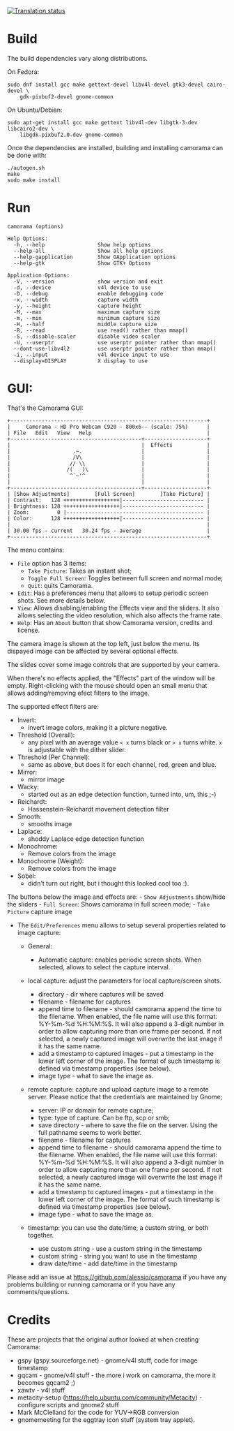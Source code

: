 
[![Translation status](https://translate.fedoraproject.org/widgets/camorama/-/svg-badge.svg)](https://translate.fedoraproject.org/engage/camorama/)

# Build

The build dependencies vary along distributions.

On Fedora:

```
sudo dnf install gcc make gettext-devel libv4l-devel gtk3-devel cairo-devel \
	gdk-pixbuf2-devel gnome-common
```

On Ubuntu/Debian:

```
sudo apt-get install gcc make gettext libv4l-dev libgtk-3-dev libcairo2-dev \
	libgdk-pixbuf2.0-dev gnome-common
```

Once the dependencies are installed, building and installing camorama can
be done with:

```
./autogen.sh
make
sudo make install
```

# Run

```
camorama (options)

Help Options:
  -h, --help                 Show help options
  --help-all                 Show all help options
  --help-gapplication        Show GApplication options
  --help-gtk                 Show GTK+ Options

Application Options:
  -V, --version              show version and exit
  -d, --device               v4l device to use
  -D, --debug                enable debugging code
  -x, --width                capture width
  -y, --height               capture height
  -M, --max                  maximum capture size
  -m, --min                  minimum capture size
  -H, --half                 middle capture size
  -R, --read                 use read() rather than mmap()
  -S, --disable-scaler       disable video scaler
  -U, --userptr              use userptr pointer rather than mmap()
  --dont-use-libv4l2         use userptr pointer rather than mmap()
  -i, --input                v4l device input to use
  --display=DISPLAY          X display to use
```

# GUI:

That's the Camorama GUI:

```
+---------------------------------------------------------------+
|     Camorama - HD Pro Webcam C920 - 800x6-- (scale: 75%)      |
| File   Edit   View   Help                                     |
+------------------------------------------+--------------------+
|                                          |  Effects           |
|                    .~.                   |                    |
|                    /V\                   |                    |
|                   // \\                  |                    |
|                  /(   )\                 |                    |
|                   ^`~'^                  |                    |
|                                          |                    |
+------------------------------------------+--------------------+
| [Show Adjustments]        [Full Screen]        [Take Picture] |
| Contrast:   128 ++++++++++++++++++|-------------------------- |
| Brightness: 128 ++++++++++++++++++|-------------------------- |
| Zoom:         0 |-------------------------------------------- |
| Color:      128 ++++++++++++++++++|-------------------------- |
|                                                               |
| 30.00 fps - current   30.24 fps - average                     |
+---------------------------------------------------------------+
```

The menu contains:
- `File` option has 3 items:
  - `Take Picture`: Takes an instant shot;
  - `Toggle Full Screen`: Toggles between full screen and normal mode;
  - `Quit`: quits Camorama.
- `Edit`: Has a preferences menu that allows to setup periodic screen shots.
  See more details below.
- `View`: Allows disabling/enabling the Effects view and the sliders. It
   also allows selecting the video resolution, which also affects the frame
   rate.
- `Help`: Has an `About` button that show Camorama version, credits and
   license.

The camera image is shown at the top left, just below the menu.
Its dispayed image can be affected by several optional effects.

The slides cover some image controls that are supported by your camera.

When there's no effects applied, the "Effects" part of the window
will be empty. Right-clicking with the mouse should open an small menu
that allows adding/removing efect filters to the image.

The supported effect filters are:

- Invert:
  - invert image colors, making it a picture negative.
- Threshold (Overall):
  - any pixel with an average value `< x` turns black or `> x` turns white.
 `x` is adjustable with the dither slider.
- Threshold (Per Channel):
  - same as above, but does it for each channel, red, green and blue.
- Mirror:
  - mirror image
- Wacky:
  - started out as an edge detection function, turned into, um, this ;-)
- Reichardt:
  - Hassenstein-Reichardt movement detection filter
- Smooth:
  - smooths image
- Laplace:
  - shoddy Laplace edge detection function
- Monochrome:
  - Remove colors from the image
- Monochrome (Weight):
  - Remove colors from the image
- Sobel:
  - didn't turn out right, but i thought this looked cool too :).

The buttons below the image and effects are:
    - `Show Adjustments` show/hide the sliders
    - `Full Screen`: Shows camorama in full screen mode;
    - `Take Picture` capture image

- The `Edit/Preferences` menu allows to setup several properties related
  to image capture:

  - General:
    - Automatic capture: enables periodic screen shots.
      When selected, allows to select the capture interval.

  - local capture: adjust the parameters for local capture/screen shots.
     - directory - dir where captures will be saved
     - filename - filename for captures
     - append time to filename - should camorama append the time
       to the filename.  When enabled, the file name will use this format:
       %Y-%m-%d %H:%M:%S. It will also append a 3-digit number in order to
       allow capturing more than one frame per second.
       If not selected, a newly captured image will overwrite the last
       image if it has the same name.
     - add a timestamp to captured images - put a timestamp in the lower left
       corner of the image. The format of such timestamp is defined via
       timestamp properties (see below).
     - image type - what to save the image as.

  - remote capture: capture and upload capture image to a remote server.
    Please notice that the credentials are maintained by Gnome;
    - server: IP or domain for remote capture;
    - type: type of capture. Can be ftp, scp or smb;
    - save directory - where to save the file on the server.
      Using the full pathname seems to work better.
    - filename - filename for captures
    - append time to filename - should camorama append the time
      to the filename.  When enabled, the file name will use this format:
      %Y-%m-%d %H:%M:%S. It will also append a 3-digit number in order to
      allow capturing more than one frame per second.
      If not selected, a newly captured image will overwrite the last
      image if it has the same name.
    - add a timestamp to captured images - put a timestamp in the lower left
      corner of the image. The format of such timestamp is defined via
      timestamp properties (see below).
    - image type - what to save the image as.
  - timestamp:  you can use the date/time, a custom string,
    or both together.
    - use custom string - use a custom string in the timestamp
    - custom string - string you want to use in the timestamp
    - draw date/time - add date/time in the timestamp

Please add an issue at https://github.com/alessio/camorama if you
have any problems building or running camorama or if you have any
comments/questions.

# Credits

These are projects that the original author looked at when
creating Camorama:

- gspy (gspy.sourceforge.net) - gnome/v4l stuff, code for image timestamp
- gqcam  - gnome/v4l stuff  -  the more i work on camorama, the more it becomes gqcam2 ;)
- xawtv - v4l stuff
- metacity-setup (https://help.ubuntu.com/community/Metacity) - configure scripts and gnome2 stuff
- Mark McClelland for the code for YUV->RGB conversion
- gnomemeeting for the eggtray icon stuff (system tray applet).
